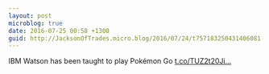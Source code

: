 ```yaml
---
layout: post
microblog: true
date: 2016-07-25 00:58 +1300
guid: http://JacksonOfTrades.micro.blog/2016/07/24/t757183250431406081.html
---
```

IBM Watson has been taught to play Pokémon Go [t.co/TUZ2t20Ji...](https://t.co/TUZ2t20JiA)
